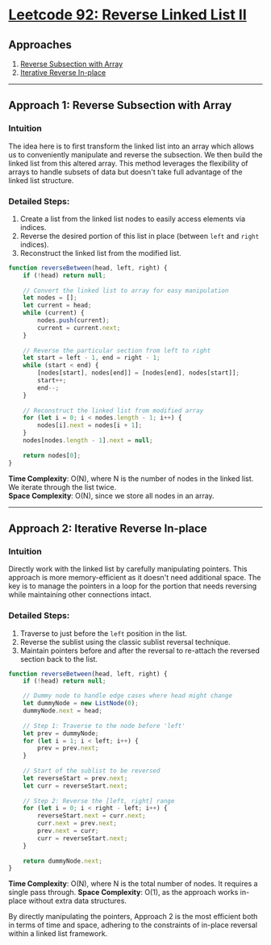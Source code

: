 # [Leetcode 92: Reverse Linked List II](https://leetcode.com/problems/reverse-linked-list-ii/)

## Approaches
1. [Reverse Subsection with Array](#approach-1-reverse-subsection-with-array)
2. [Iterative Reverse In-place](#approach-2-iterative-reverse-in-place)

---

## Approach 1: Reverse Subsection with Array

### Intuition
The idea here is to first transform the linked list into an array which allows us to conveniently manipulate and reverse the subsection. We then build the linked list from this altered array. This method leverages the flexibility of arrays to handle subsets of data but doesn't take full advantage of the linked list structure.

### Detailed Steps:
1. Create a list from the linked list nodes to easily access elements via indices.
2. Reverse the desired portion of this list in place (between `left` and `right` indices).
3. Reconstruct the linked list from the modified list.

```javascript
function reverseBetween(head, left, right) {
    if (!head) return null;
    
    // Convert the linked list to array for easy manipulation
    let nodes = [];
    let current = head;
    while (current) {
        nodes.push(current);
        current = current.next;
    }
    
    // Reverse the particular section from left to right
    let start = left - 1, end = right - 1;
    while (start < end) {
        [nodes[start], nodes[end]] = [nodes[end], nodes[start]];
        start++;
        end--;
    }
    
    // Reconstruct the linked list from modified array
    for (let i = 0; i < nodes.length - 1; i++) {
        nodes[i].next = nodes[i + 1];
    }
    nodes[nodes.length - 1].next = null;
    
    return nodes[0];
}
```

**Time Complexity**: O(N), where N is the number of nodes in the linked list. We iterate through the list twice.  
**Space Complexity**: O(N), since we store all nodes in an array.

---

## Approach 2: Iterative Reverse In-place

### Intuition
Directly work with the linked list by carefully manipulating pointers. This approach is more memory-efficient as it doesn't need additional space. The key is to manage the pointers in a loop for the portion that needs reversing while maintaining other connections intact.

### Detailed Steps:
1. Traverse to just before the `left` position in the list.
2. Reverse the sublist using the classic sublist reversal technique.
3. Maintain pointers before and after the reversal to re-attach the reversed section back to the list.

```javascript
function reverseBetween(head, left, right) {
    if (!head) return null;

    // Dummy node to handle edge cases where head might change
    let dummyNode = new ListNode(0);
    dummyNode.next = head;
    
    // Step 1: Traverse to the node before 'left'
    let prev = dummyNode;
    for (let i = 1; i < left; i++) {
        prev = prev.next;
    }
    
    // Start of the sublist to be reversed
    let reverseStart = prev.next;
    let curr = reverseStart.next;
    
    // Step 2: Reverse the [left, right] range
    for (let i = 0; i < right - left; i++) {
        reverseStart.next = curr.next;
        curr.next = prev.next;
        prev.next = curr;
        curr = reverseStart.next;
    }
    
    return dummyNode.next;
}
```

**Time Complexity**: O(N), where N is the total number of nodes. It requires a single pass through.
**Space Complexity**: O(1), as the approach works in-place without extra data structures. 

By directly manipulating the pointers, Approach 2 is the most efficient both in terms of time and space, adhering to the constraints of in-place reversal within a linked list framework.

